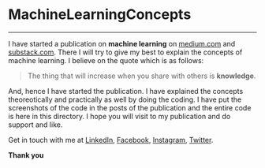 # MachineLearningConcepts
***
I have started a publication on **machine learning** on [medium.com](https://medium.com/machine-learning-concepts) and [substack.com](https://omkarraut.substack.com/). There I will try to give my best to explain the concepts of machine learning. I believe on the quote which is as follows:
>The thing that will increase when you share with others is **knowledge**.

And, hence I have started the publication. I have explained the concepts theoreotically and practically as well by doing the coding. I have put the screenshots of the code in the posts of the publication and the entire code is here in this directory. I hope you will visit to my publication and do support and like.


Get in touch with me at [LinkedIn](https://www.linkedin.com/in/omkar-santosh-raut/), [Facebook](https://www.facebook.com/omkar.raut.94849), [Instagram](https://www.instagram.com/omkaraut333/), [Twitter](https://twitter.com/Omkar56694166).

**Thank you**
